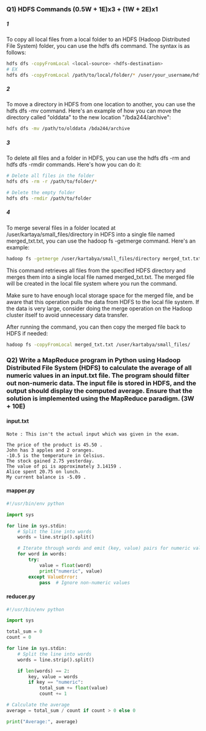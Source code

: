 ### Q1) HDFS Commands (0.5W + 1E)x3 + (1W + 2E)x1
##### 1
To copy all local files from a local folder to an HDFS (Hadoop Distributed File System) folder, you can use the hdfs dfs command. The syntax is as follows:
```bash
hdfs dfs -copyFromLocal <local-source> <hdfs-destination>
# EX
hdfs dfs -copyFromLocal /path/to/local/folder/* /user/your_username/hdfs_folder

```
##### 2
To move a directory in HDFS from one location to another, you can use the hdfs dfs -mv command. Here's an example of how you can move the directory called "olddata" to the new location "/bda244/archive":
```bash
hdfs dfs -mv /path/to/olddata /bda244/archive
```
##### 3
To delete all files and a folder in HDFS, you can use the hdfs dfs -rm and hdfs dfs -rmdir commands. Here's how you can do it:
```bash
# Delete all files in the folder
hdfs dfs -rm -r /path/to/folder/*

# Delete the empty folder
hdfs dfs -rmdir /path/to/folder
```
##### 4
To merge several files in a folder located at /user/kartaya/small_files/directory in HDFS into a single file named merged_txt.txt, you can use the hadoop fs -getmerge command. Here's an example:
```bash
hadoop fs -getmerge /user/kartabya/small_files/directory merged_txt.txt
```
This command retrieves all files from the specified HDFS directory and merges them into a single local file named merged_txt.txt. The merged file will be created in the local file system where you run the command.

Make sure to have enough local storage space for the merged file, and be aware that this operation pulls the data from HDFS to the local file system. If the data is very large, consider doing the merge operation on the Hadoop cluster itself to avoid unnecessary data transfer.

After running the command, you can then copy the merged file back to HDFS if needed:
```bash
hadoop fs -copyFromLocal merged_txt.txt /user/kartabya/small_files/
```

### Q2) Write a MapReduce program in Python using Hadoop Distributed File System (HDFS) to calculate the average of all numeric values in an input.txt file. The program should filter out non-numeric data. The input file is stored in HDFS, and the output should display the computed average. Ensure that the solution is implemented using the MapReduce paradigm. (3W + 10E)
#### input.txt
`Note : This isn't the actual input which was given in the exam.`
```plaintext
The price of the product is 45.50 .
John has 3 apples and 2 oranges.
-10.5 is the temperature in Celsius.
The stock gained 2.75 yesterday.
The value of pi is approximately 3.14159 .
Alice spent 20.75 on lunch.
My current balance is -5.09 .
```
#### mapper.py
```python
#!/usr/bin/env python

import sys

for line in sys.stdin:
    # Split the line into words
    words = line.strip().split()

    # Iterate through words and emit (key, value) pairs for numeric values
    for word in words:
        try:
            value = float(word)
            print("numeric", value)
        except ValueError:
            pass  # Ignore non-numeric values

```
#### reducer.py
```python
#!/usr/bin/env python

import sys

total_sum = 0
count = 0

for line in sys.stdin:
    # Split the line into words
    words = line.strip().split()

    if len(words) == 2:
        key, value = words
        if key == "numeric":
            total_sum += float(value)
            count += 1

# Calculate the average
average = total_sum / count if count > 0 else 0

print("Average:", average)
```